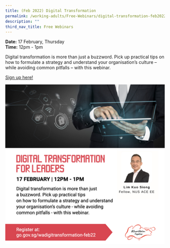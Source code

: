 ```yaml
---
title: (Feb 2022) Digital Transformation
permalink: /working-adults/Free-Webinars/digital-transformation-feb2022
description: ""
third_nav_title: Free Webinars
---
```


**Date:** 17 February, Thursday
<br> **Time:** 12pm - 1pm

Digital transformation is more than just a buzzword.
Pick up practical tips on how to formulate a strategy
and understand your organisation’s culture – while
avoiding common pitfalls – with this webinar.

[Sign up here! ](https://go.gov.sg/wadigitransformation-feb22)

![Digital Transformation Workshop for Working Adults](/images/17-feb-wa.jpeg)